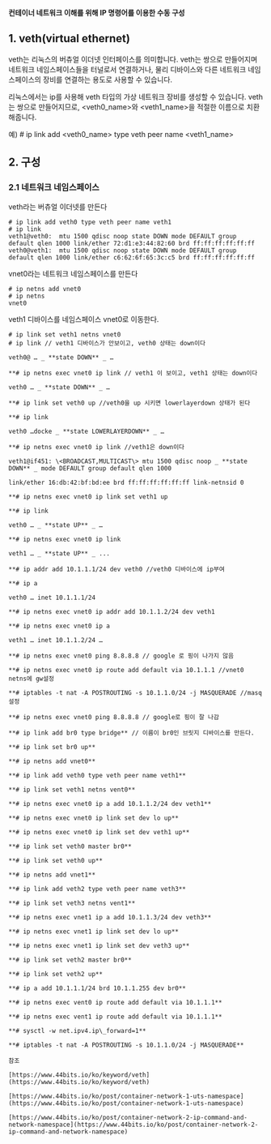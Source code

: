 **컨테이너 네트워크 이해를 위해 IP 명령어를 이용한 수동 구성**

## 1. veth(virtual ethernet)

veth는 리눅스의 버츄얼 이더넷 인터페이스를 의미합니다. veth는 쌍으로 만들어지며 네트워크 네임스페이스들을 터널로서 연결하거나, 물리 디바이스와 다른 네트워크 네임스페이스의 장비를 연결하는 용도로 사용할 수 있습니다.

리눅스에서는 ip를 사용해 veth 타입의 가상 네트워크 장비를 생성할 수 있습니다. veth는 쌍으로 만들어지므로, \<veth0_name\>와 \<veth1_name\>을 적절한 이름으로 치환해줍니다.

예) # ip link add \<veth0_name\> type veth peer name \<veth1_name\>


## 2. 구성
### 2.1 네트워크 네임스페이스
veth라는 버츄얼 이더넷를 만든다
<pre><code># ip link add veth0 type veth peer name veth1
# ip link
veth1@veth0: <BROADCAST,MULTICAST,M-DOWN> mtu 1500 qdisc noop state DOWN mode DEFAULT group default qlen 1000 link/ether 72:d1:e3:44:82:60 brd ff:ff:ff:ff:ff:ff
veth0@veth1: <BROADCAST,MULTICAST,M-DOWN> mtu 1500 qdisc noop state DOWN mode DEFAULT group default qlen 1000 link/ether c6:62:6f:65:3c:c5 brd ff:ff:ff:ff:ff:ff
</code></pre>

vnet0라는 네트워크 네임스페이스를 만든다
<pre><code># ip netns add vnet0
# ip netns
vnet0
</code></pre>

veth1 디바이스를 네임스페이스 vnet0로 이동한다.
<pre><code># ip link set veth1 netns vnet0
# ip link // veth1 디바이스가 안보이고, veth0 상태는 down이다

veth0@ … _ **state DOWN** _ …

**# ip netns exec vnet0 ip link // veth1 이 보이고, veth1 상태는 down이다

veth0 … _ **state DOWN** _ …

**# ip link set veth0 up //veth0을 up 시키면 lowerlayerdown 상태가 된다

**# ip link

veth0 …docke _ **state LOWERLAYERDOWN** _ …

**# ip netns exec vnet0 ip link //veth1은 down이다

veth1@if451: \&lt;BROADCAST,MULTICAST\&gt; mtu 1500 qdisc noop _ **state DOWN** _ mode DEFAULT group default qlen 1000

link/ether 16:db:42:bf:bd:ee brd ff:ff:ff:ff:ff:ff link-netnsid 0

**# ip netns exec vnet0 ip link set veth1 up

**# ip link

veth0 … _ **state UP** _ …

**# ip netns exec vnet0 ip link

veth1 … _ **state UP** _ ...

**# ip addr add 10.1.1.1/24 dev veth0 //veth0 디바이스에 ip부여

**# ip a

veth0 … inet 10.1.1.1/24

**# ip netns exec vnet0 ip addr add 10.1.1.2/24 dev veth1

**# ip netns exec vnet0 ip a

veth1 … inet 10.1.1.2/24 …

**# ip netns exec vnet0 ping 8.8.8.8 // google 로 핑이 나가지 않음

**# ip netns exec vnet0 ip route add default via 10.1.1.1 //vnet0 netns에 gw설정

**# iptables -t nat -A POSTROUTING -s 10.1.1.0/24 -j MASQUERADE //masq설정

**# ip netns exec vnet0 ping 8.8.8.8 // google로 핑이 잘 나감

**# ip link add br0 type bridge** // 이름이 br0인 브릿지 디바이스를 만든다.

**# ip link set br0 up**

**# ip netns add vnet0**

**# ip link add veth0 type veth peer name veth1**

**# ip link set veth1 netns vent0**

**# ip netns exec vnet0 ip a add 10.1.1.2/24 dev veth1**

**# ip netns exec vnet0 ip link set dev lo up**

**# ip netns exec vnet0 ip link set dev veth1 up**

**# ip link set veth0 master br0**

**# ip link set veth0 up**

**# ip netns add vnet1**

**# ip link add veth2 type veth peer name veth3**

**# ip link set veth3 netns vent1**

**# ip netns exec vnet1 ip a add 10.1.1.3/24 dev veth3**

**# ip netns exec vnet1 ip link set dev lo up**

**# ip netns exec vnet1 ip link set dev veth3 up**

**# ip link set veth2 master br0**

**# ip link set veth2 up**

**# ip a add 10.1.1.1/24 brd 10.1.1.255 dev br0**

**# ip netns exec vent0 ip route add default via 10.1.1.1**

**# ip netns exec vent1 ip route add default via 10.1.1.1**

**# sysctl -w net.ipv4.ip\_forward=1**

**# iptables -t nat -A POSTROUTING -s 10.1.1.0/24 -j MASQUERADE**

참조

[https://www.44bits.io/ko/keyword/veth](https://www.44bits.io/ko/keyword/veth)

[https://www.44bits.io/ko/post/container-network-1-uts-namespace](https://www.44bits.io/ko/post/container-network-1-uts-namespace)

[https://www.44bits.io/ko/post/container-network-2-ip-command-and-network-namespace](https://www.44bits.io/ko/post/container-network-2-ip-command-and-network-namespace)
